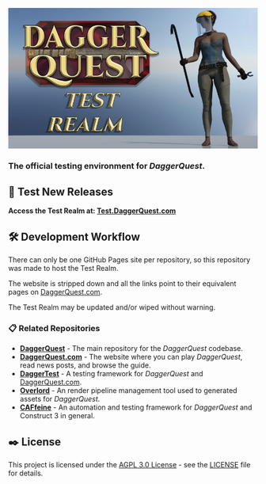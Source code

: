 ![DaggerQuest Test Realm Graphic](readmeimage.webp)

### The official testing environment for *DaggerQuest*.

## 🔬 Test New Releases

**Access the Test Realm at: [Test.DaggerQuest.com](https://Test.DaggerQuest.com/)**

## 🛠️ Development Workflow

There can only be one GitHub Pages site per repository, so this repository was made to host the Test Realm.

The website is stripped down and all the links point to their equivalent pages on [DaggerQuest.com](https://DaggerQuest.com/).

The Test Realm may be updated and/or wiped without warning.

### 📋 Related Repositories

- [**DaggerQuest**](https://github.com/Vineyard-Technologies/DaggerQuest) - The main repository for the *DaggerQuest* codebase.
- [**DaggerQuest.com**](https://github.com/Vineyard-Technologies/DaggerQuest.com) - The website where you can play *DaggerQuest*, read news posts, and browse the guide.
- [**DaggerTest**](https://github.com/Vineyard-Technologies/DaggerTest) - A testing framework for *DaggerQuest* and [DaggerQuest.com](https://DaggerQuest.com).
- [**Overlord**](https://github.com/Vineyard-Technologies/Overlord) - An render pipeline management tool used to generated assets for *DaggerQuest*.
- [**CAFfeine**](https://github.com/Vineyard-Technologies/CAFfeine) - An automation and testing framework for *DaggerQuest* and Construct 3 in general.

## ✒️ License

This project is licensed under the [AGPL 3.0 License](https://www.gnu.org/licenses/agpl-3.0.html.en) - see the [LICENSE](LICENSE) file for details.
